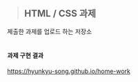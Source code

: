 > ## HTML / CSS 과제
제출한 과제를 업로드 하는 저장소<br><br>
#### 과제 구현 결과
https://hyunkyu-song.github.io/home-work
